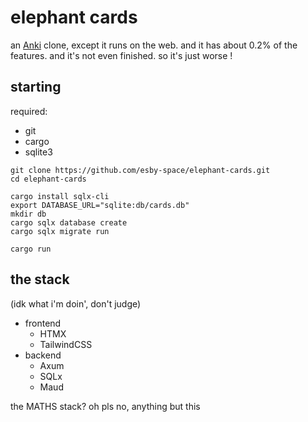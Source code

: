 # elephant cards
an [Anki](https://apps.ankiweb.net/) clone, except it runs on the web. and it has about 0.2% of the features. and it's not even finished. so it's just worse !

## starting

required:
- git
- cargo
- sqlite3

```shell
git clone https://github.com/esby-space/elephant-cards.git
cd elephant-cards

cargo install sqlx-cli
export DATABASE_URL="sqlite:db/cards.db"
mkdir db
cargo sqlx database create
cargo sqlx migrate run

cargo run
```

## the stack
(idk what i'm doin', don't judge)

- frontend
    - HTMX
    - TailwindCSS
- backend
    - Axum
    - SQLx
    - Maud

the MATHS stack? oh pls no, anything but this

